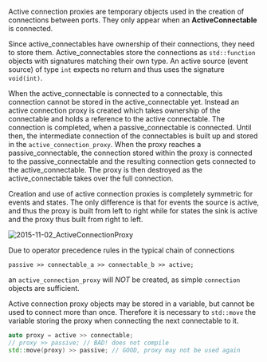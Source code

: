 Active connection proxies are temporary objects used in the creation of connections between ports.
They only appear when an __ActiveConnectable__ is connected.

Since active_connectables have ownership of their connections, they need to store them.
Active_connectables store the connections as `std::function` objects with signatures matching their own type.
An active source (event source) of type `int` expects no return and thus uses the signature `void(int)`.

When the active_connectable is connected to a connectable, this connection cannot be stored in the active_connectable yet.
Instead an active connection proxy is created which takes ownership of the connectable and holds a reference to the active connectable.
The connection is completed, when a passive_connectable is connected.
Until then, the intermediate connection of the connectables is built up and stored in the `active_connection_proxy`.
When the proxy reaches a passive_connectable, the connection stored within the proxy is connected to the passive_connectable and the resulting connection gets connected to the active_connectable. The proxy is then destroyed as the active_connectable takes over the full connection.

Creation and use of active connection proxies is completely symmetric for events and states. The only difference is that for events the source is active, and thus the proxy is built from left to right while for states the sink is active and the proxy thus built from right to left. 

![2015-11-02_ActiveConnectionProxy](/uploads/4ef88fabc1ccab427a25f173dba23b57/2015-11-02_ActiveConnectionProxy.png)

Due to operator precedence rules in the typical chain of connections

    passive >> connectable_a >> connectable_b >> active;

an `active_connection_proxy` will _NOT_ be created, as simple `connection` objects are sufficient.

Active connection proxy objects may be stored in a variable, but cannot be used to connect more than once. Therefore it is necessary to `std::move` the variable storing the proxy when connecting the next connectable to it.
```cpp
auto proxy = active >> connectable;
// proxy >> passive; // BAD! does not compile
std::move(proxy) >> passive; // GOOD, proxy may not be used again
```

